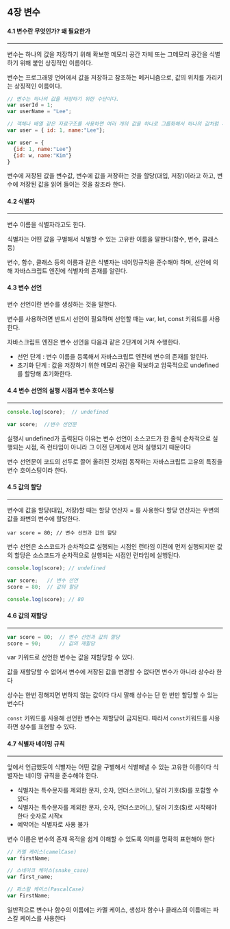 ## 4장 변수

#### 4.1 변수란 무엇인가? 왜 필요한가
---

변수는 하나의 값을 저장하기 위해 확보한 메모리 공간 자체 또는 그메모리 공간을 식별하기 위해 붙인 상징적인 이름이다.

변수는 프로그래밍 언어에서 값을 저장하고 참조하는 메커니즘으로, 값의 위치를 가리키는 상징적인 이름이다.

```js
// 변수는 하나의 값을 저장하기 위한 수단이다.
var userId = 1;
var userName = "Lee";

// 객체나 배열 같은 자료구조를 사용하면 여러 개의 값을 하나로 그룹화해서 하나의 값처럼 사용할 수 있다.
var user = { id: 1, name:"Lee"};

var user = {
  {id: 1, name:"Lee"}
  {id: w, name:"Kim"}
}
```
변수에 저장된 값을 변수값, 변수에 값을 저장하는 것을 할당(대입, 저장)이라고 하고, 변수에 저장된 값을 읽어 들이는 것을 참조라 한다.

#### 4.2 식별자
---
변수 이름을 식별자라고도 한다.

식별자는 어떤 값을 구별해서 식별할 수 있는 고유한 이름을 말한다(함수, 변수, 클래스 등)

변수, 함수, 클래스 등의 이름과 같은 식별자는 네이밍규칙을 준수해야 하며, 선언에 의해 자바스크립트 엔진에 식별자의 존재를 알린다.

#### 4.3 변수 선언
변수 선언이란 변수를 생성하는 것을 말한다.

변수를 사용하려면 반드시 선언이 필요하며 선언할 때는 var, let, const 키워드를 사용한다.

자바스크립트 엔진은 변수 선언을 다음과 같은 2단계에 거쳐 수행한다.

* 선언 단계 : 변수 이름을 등록해서 자바스크립트 엔진에 변수의 존재를 알린다.
* 초기화 단계 : 값을 저장하기 위한 메모리 공간을 확보하고 암묵적으로 undefined를 할당해 초기화한다.

#### 4.4 변수 선언의 실행 시점과 변수 호이스팅
---
```js
console.log(score);  // undefined

var score;  //변수 선언문
```
실행시 undefined가 출력된다 이유는 변수 선언이 소스코드가 한 줄씩 순차적으로 실행되는 시점, 즉 런타임이 아니라 그 이전 단계에서 먼저 실행되기 때문이다

변수 선언문이 코드의 선두로 끌어 올려진 것처럼 동작하는 자바스크립트 고유의 특징을 변수 호이스팅이라 한다.

#### 4.5 값의 할당
---
변수에 값을 할당(대입, 저장)할 때는 할당 연산자 = 를 사용한다 할당 연산자는 우변의 값을 좌변의 변수에 할당한다.

`var score = 80; // 변수 선언과 값의 할당`

변수 선언은 소스코드가 순차적으로 실행되는 시점인 런타임 이전에 먼저 실행되지만 값의 할당은 소스코드가 순차적으로 실행되는 시점인 런타임에 실행된다.

```js
console.log(score); // undefined

var score;   // 변수 선언
score = 80;  // 값의 할당

console.log(score); // 80
```

#### 4.6 값의 재할당
---
```js
var score = 80;  // 변수 선언과 값의 할당
score = 90;      // 값의 재할당
```
var 키워드로 선언한 변수는 값을 재할당할 수 있다.

값을 재할당할 수 없어서 변수에 저장된 값을 변경할 수 없다면 변수가 아니라 상수라 한다

상수는 한번 정해지면 변하지 않는 값이다 다시 말해 상수는 단 한 번만 할당할 수 있는 변수다

`const` 키워드를 사용해 선언한 변수는 재할당이 금지된다. 따라서 `const`키워드를 사용하면 상수를 표현할 수 있다.

#### 4.7 식별자 네이밍 규칙
---
앞에서 언급했듯이 식별자는 어떤 값을 구별해서 식별해낼 수 있는 고유한 이름이다 식별자는 네이밍 규칙을 준수해야 한다.

* 식별자는 특수문자를 제외한 문자, 숫자, 언더스코어(_), 달러 기호($)를 포함할 수 있다
* 식별자는 특수문자를 제외한 문자, 숫자, 언더스코어(_), 달러 기호($)로 시작해야 한다 숫자로 시작x
* 예약어는 식별자로 사용 불가

변수 이름은 변수의 존재 목적을 쉽게 이해할 수 있도록 의미를 명확히 표현해야 한다

```js
// 카멜 케이스(camelCase)
var firstName;

// 스네이크 케이스(snake_case)
var first_name;

// 파스칼 케이스(PascalCase)
var FirstName;

```

일반적으로 변수나 함수의 이름에는 카멜 케이스, 생성자 함수나 클래스의 이름에는 파스칼 케이스를 사용한다
